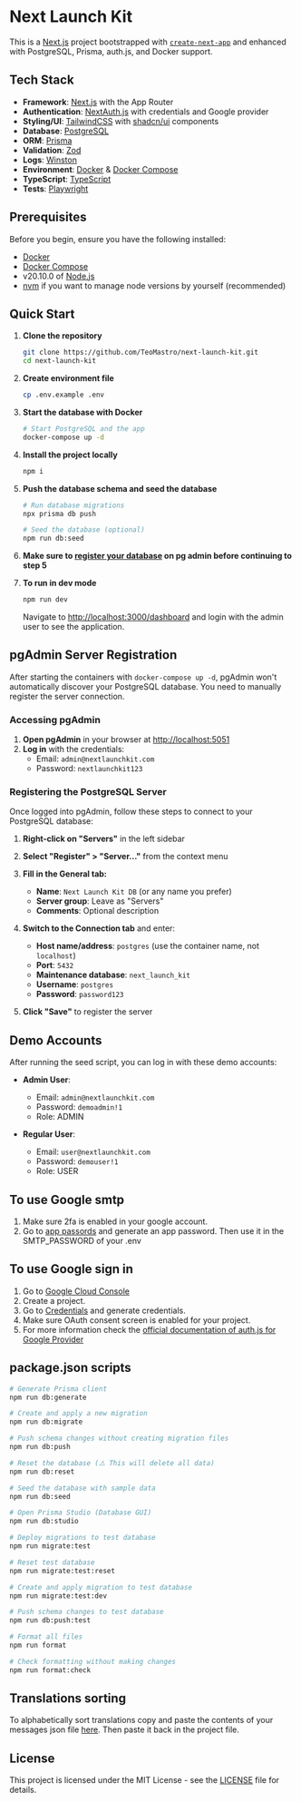 # Next Launch Kit

This is a [Next.js](https://nextjs.org) project bootstrapped with [`create-next-app`](https://nextjs.org/docs/app/api-reference/cli/create-next-app) and enhanced with PostgreSQL, Prisma, auth.js, and Docker support.

## Tech Stack

- **Framework**: [Next.js](https://nextjs.org/docs) with the App Router
- **Authentication**: [NextAuth.js](https://next-auth.js.org) with credentials and Google provider
- **Styling/UI**: [TailwindCSS](https://tailwindcss.com/docs) with [shadcn/ui](https://ui.shadcn.com/docs) components
- **Database**: [PostgreSQL](https://www.postgresql.org/docs/)
- **ORM**: [Prisma](https://www.prisma.io/docs)
- **Validation**: [Zod](https://zod.dev)
- **Logs**: [Winston](https://github.com/winstonjs/winston#documentation)
- **Environment**: [Docker](https://docs.docker.com) & [Docker Compose](https://docs.docker.com/compose/)
- **TypeScript**: [TypeScript](https://www.typescriptlang.org/docs/)
- **Tests**: [Playwright](https://playwright.dev/docs/)

## Prerequisites

Before you begin, ensure you have the following installed:

- [Docker](https://docs.docker.com/get-docker/)
- [Docker Compose](https://docs.docker.com/compose/install/)
- v20.10.0 of [Node.js](https://nodejs.org/)
- [nvm](https://github.com/nvm-sh/nvm?tab=readme-ov-file#installing-and-updating) if you want to manage node versions by yourself (recommended)

## Quick Start

1. **Clone the repository**

   ```bash
   git clone https://github.com/TeoMastro/next-launch-kit.git
   cd next-launch-kit
   ```

2. **Create environment file**

   ```bash
   cp .env.example .env
   ```

3. **Start the database with Docker**

   ```bash
   # Start PostgreSQL and the app
   docker-compose up -d
   ```

4. **Install the project locally**

   ```bash
   npm i
   ```

5. **Push the database schema and seed the database**

   ```bash
   # Run database migrations
   npx prisma db push

   # Seed the database (optional)
   npm run db:seed
   ```

6. **Make sure to [register your database](https://github.com/TeoMastro/next-launch-kit?tab=readme-ov-file#registering-the-postgresql-server) on pg admin before continuing to step 5**

7. **To run in dev mode**

   ```bash
   npm run dev
   ```

   Navigate to [http://localhost:3000/dashboard](http://localhost:3000/dashboard) and login with the admin user to see the application.

## pgAdmin Server Registration

After starting the containers with `docker-compose up -d`, pgAdmin won't automatically discover your PostgreSQL database. You need to manually register the server connection.

### Accessing pgAdmin

1. **Open pgAdmin** in your browser at [http://localhost:5051](http://localhost:5051)
2. **Log in** with the credentials:
   - Email: `admin@nextlaunchkit.com`
   - Password: `nextlaunchkit123`

### Registering the PostgreSQL Server

Once logged into pgAdmin, follow these steps to connect to your PostgreSQL database:

1. **Right-click on "Servers"** in the left sidebar
2. **Select "Register" > "Server..."** from the context menu
3. **Fill in the General tab:**
   - **Name**: `Next Launch Kit DB` (or any name you prefer)
   - **Server group**: Leave as "Servers"
   - **Comments**: Optional description

4. **Switch to the Connection tab** and enter:
   - **Host name/address**: `postgres` (use the container name, not `localhost`)
   - **Port**: `5432`
   - **Maintenance database**: `next_launch_kit`
   - **Username**: `postgres`
   - **Password**: `password123`

5. **Click "Save"** to register the server

## Demo Accounts

After running the seed script, you can log in with these demo accounts:

- **Admin User**:
  - Email: `admin@nextlaunchkit.com`
  - Password: `demoadmin!1`
  - Role: ADMIN

- **Regular User**:
  - Email: `user@nextlaunchkit.com`
  - Password: `demouser!1`
  - Role: USER

## To use Google smtp

1. Make sure 2fa is enabled in your google account.
2. Go to [app passords](https://myaccount.google.com/apppasswords) and generate an app password. Then use it in the SMTP_PASSWORD of your .env

## To use Google sign in

1. Go to [Google Cloud Console](https://console.cloud.google.com/)
2. Create a project.
3. Go to [Credentials](https://console.cloud.google.com/apis/credentials) and generate credentials.
4. Make sure OAuth consent screen is enabled for your project.
5. For more information check the [official documentation of auth.js for Google Provider](https://authjs.dev/getting-started/providers/google)

## package.json scripts

```bash
# Generate Prisma client
npm run db:generate

# Create and apply a new migration
npm run db:migrate

# Push schema changes without creating migration files
npm run db:push

# Reset the database (⚠️ This will delete all data)
npm run db:reset

# Seed the database with sample data
npm run db:seed

# Open Prisma Studio (Database GUI)
npm run db:studio

# Deploy migrations to test database
npm run migrate:test

# Reset test database
npm run migrate:test:reset

# Create and apply migration to test database
npm run migrate:test:dev

# Push schema changes to test database
npm run db:push:test

# Format all files
npm run format

# Check formatting without making changes
npm run format:check
```

## Translations sorting

To alphabetically sort translations copy and paste the contents of your messages json file [here](https://novicelab.org/jsonabc/). Then paste it back in the project file.

## License

This project is licensed under the MIT License - see the [LICENSE](LICENSE) file for details.
